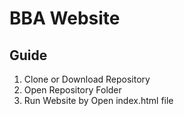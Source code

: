 # BBA Website

## Guide
1. Clone or Download Repository
2. Open Repository Folder
2. Run Website by Open index.html file
